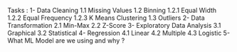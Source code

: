 Tasks :
1- Data Cleaning 
    1.1 Missing Values
    1.2 Binning
        1.2.1 Equal Width 
        1.2.2 Equal Frequency
        1.2.3 K Means Clustering
    1.3 Outliers
2- Data Transformation 
    2.1 Min-Max 
    2.2 Z-Score
3- Exploratory Data Analysis
    3.1 Graphical
    3.2 Statistical
4- Regression 
    4.1 Linear
    4.2 Multiple
    4.3 Logistic
5- What ML Model are we using and why ? 


